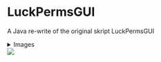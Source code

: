 # LuckPermsGUI
A Java re-write of the original skript LuckPermsGUI

<details>
<summary>Images</summary>
<br>
![image](https://user-images.githubusercontent.com/69056690/230736631-e6b8c878-2e54-4016-bf25-cf77005174ea.png)
![image](https://user-images.githubusercontent.com/69056690/230736648-020fb28e-a1e7-4c9e-aa10-3bc53cf9628a.png)
![image](https://user-images.githubusercontent.com/69056690/230736652-92703bcd-f254-494a-ab8b-18a636e3680e.png)
![image](https://user-images.githubusercontent.com/69056690/230736697-5499f3cd-a6e1-41c8-a223-1f818c9db363.png)
</details>

<img src="https://user-images.githubusercontent.com/69056690/230736697-5499f3cd-a6e1-41c8-a223-1f818c9db363.png" />
